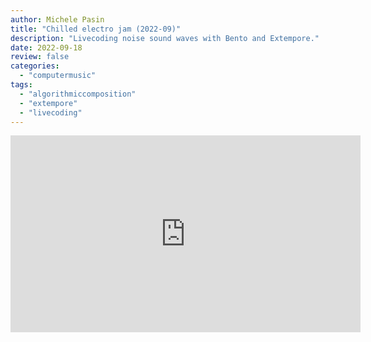 ```yaml
---
author: Michele Pasin
title: "Chilled electro jam (2022-09)"
description: "Livecoding noise sound waves with Bento and Extempore."
date: 2022-09-18
review: false
categories: 
  - "computermusic"
tags: 
  - "algorithmiccomposition"
  - "extempore"
  - "livecoding"
---
```



<iframe width="560" height="315" src="https://www.youtube.com/embed/oaT6FsS2Xvw?si=6L3916Kj5y5c_nTC&autoplay=1&amp;start=110" title="YouTube video player" frameborder="0" allow="accelerometer; autoplay; clipboard-write; encrypted-media; gyroscope; picture-in-picture; web-share" referrerpolicy="strict-origin-when-cross-origin" allowfullscreen></iframe>